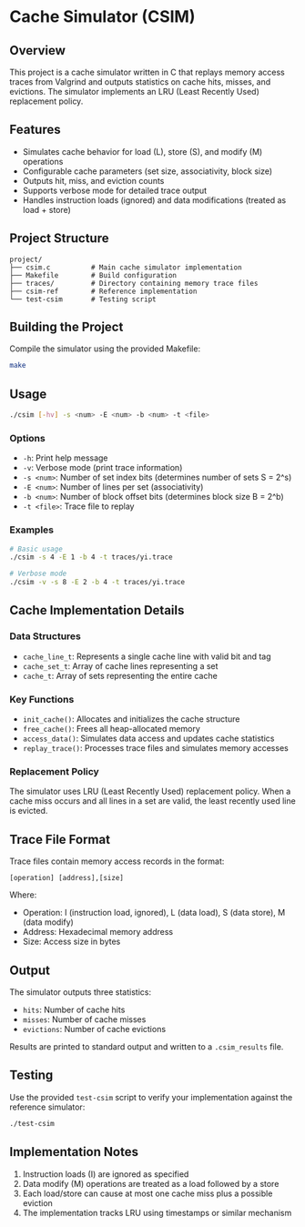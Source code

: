 # Cache Simulator (CSIM)

## Overview

This project is a cache simulator written in C that replays memory access traces from Valgrind and outputs statistics on cache hits, misses, and evictions. The simulator implements an LRU (Least Recently Used) replacement policy.

## Features

- Simulates cache behavior for load (L), store (S), and modify (M) operations
- Configurable cache parameters (set size, associativity, block size)
- Outputs hit, miss, and eviction counts
- Supports verbose mode for detailed trace output
- Handles instruction loads (ignored) and data modifications (treated as load + store)

## Project Structure

```
project/
├── csim.c          # Main cache simulator implementation
├── Makefile        # Build configuration
├── traces/         # Directory containing memory trace files
├── csim-ref        # Reference implementation
└── test-csim       # Testing script
```

## Building the Project

Compile the simulator using the provided Makefile:

```bash
make
```

## Usage

```bash
./csim [-hv] -s <num> -E <num> -b <num> -t <file>
```

### Options

- `-h`: Print help message
- `-v`: Verbose mode (print trace information)
- `-s <num>`: Number of set index bits (determines number of sets S = 2^s)
- `-E <num>`: Number of lines per set (associativity)
- `-b <num>`: Number of block offset bits (determines block size B = 2^b)
- `-t <file>`: Trace file to replay

### Examples

```bash
# Basic usage
./csim -s 4 -E 1 -b 4 -t traces/yi.trace

# Verbose mode
./csim -v -s 8 -E 2 -b 4 -t traces/yi.trace
```

## Cache Implementation Details

### Data Structures

- `cache_line_t`: Represents a single cache line with valid bit and tag
- `cache_set_t`: Array of cache lines representing a set
- `cache_t`: Array of sets representing the entire cache

### Key Functions

- `init_cache()`: Allocates and initializes the cache structure
- `free_cache()`: Frees all heap-allocated memory
- `access_data()`: Simulates data access and updates cache statistics
- `replay_trace()`: Processes trace files and simulates memory accesses

### Replacement Policy

The simulator uses LRU (Least Recently Used) replacement policy. When a cache miss occurs and all lines in a set are valid, the least recently used line is evicted.

## Trace File Format

Trace files contain memory access records in the format:
```
[operation] [address],[size]
```

Where:
- Operation: I (instruction load, ignored), L (data load), S (data store), M (data modify)
- Address: Hexadecimal memory address
- Size: Access size in bytes

## Output

The simulator outputs three statistics:
- `hits`: Number of cache hits
- `misses`: Number of cache misses
- `evictions`: Number of cache evictions

Results are printed to standard output and written to a `.csim_results` file.

## Testing

Use the provided `test-csim` script to verify your implementation against the reference simulator:

```bash
./test-csim
```

## Implementation Notes

1. Instruction loads (I) are ignored as specified
2. Data modify (M) operations are treated as a load followed by a store
3. Each load/store can cause at most one cache miss plus a possible eviction
4. The implementation tracks LRU using timestamps or similar mechanism
